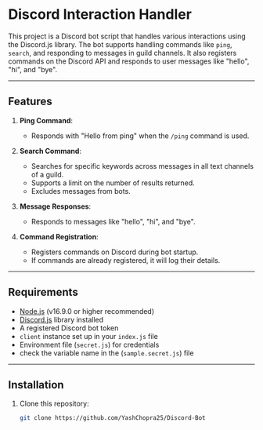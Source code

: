 # Discord Interaction Handler

This project is a Discord bot script that handles various interactions using the Discord.js library. The bot supports handling commands like `ping`, `search`, and responding to messages in guild channels. It also registers commands on the Discord API and responds to user messages like "hello", "hi", and "bye".

---

## Features

1. **Ping Command**:
   - Responds with "Hello from ping" when the `/ping` command is used.

2. **Search Command**:
   - Searches for specific keywords across messages in all text channels of a guild.
   - Supports a limit on the number of results returned.
   - Excludes messages from bots.

3. **Message Responses**:
   - Responds to messages like "hello", "hi", and "bye".

4. **Command Registration**:
   - Registers commands on Discord during bot startup.
   - If commands are already registered, it will log their details.

---

## Requirements

- [Node.js](https://nodejs.org/) (v16.9.0 or higher recommended)
- [Discord.js](https://discord.js.org/) library installed
- A registered Discord bot token
- `client` instance set up in your `index.js` file
- Environment file (`secret.js`) for credentials
- check the variable name in the (`sample.secret.js`) file 
---

## Installation

1. Clone this repository:
   ```bash
   git clone https://github.com/YashChopra25/Discord-Bot
